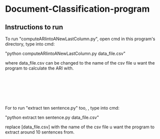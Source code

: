# Document-Classification-program





## Instructions to run



To run "computeARIintoANewLastColumn.py", open cmd in this program's directory, type into cmd:

"python computeARIintoANewLastColumn.py data_file.csv"

where data_file.csv can be changed to the name of the csv file u want the program to calculate the ARI with. 



<br /><br /><br /><br /><br />
 
For to run "extract ten sentence.py" too, , type into cmd:

"python extract ten sentence.py data_file.csv"

replace [data_file.csv] with the name of the csv file u want the program to extract around 10 sentences from.

